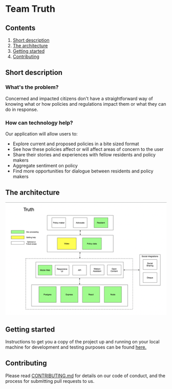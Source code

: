 # Team Truth

## Contents

1. [Short description](#short-description)
1. [The architecture](#the-architecture)
1. [Getting started](#getting-started)
1. [Contributing](#contributing)

## Short description

### What's the problem?

Concerned and impacted citizens don't have a straightforward way of knowing what or how policies and regulations impact them or what they can do in response.

### How can technology help?

Our application will allow users to:
* Explore current and proposed policies in a bite sized format
* See how these policies affect or will affect areas of concern to the user
* Share their stories and experiences with fellow residents and policy makers
* Aggregate sentiment on policy
* Find more opportunities for dialogue between residents and policy makers


## The architecture

![Video transcription/translation app](images/architectural-diagram.png)


## Getting started

Instructions to get you a copy of the project up and running on your local machine for development and testing purposes can be found [here.](docs/README.md)


## Contributing

Please read [CONTRIBUTING.md](CONTRIBUTING.md) for details on our code of conduct, and the process for submitting pull requests to us.
